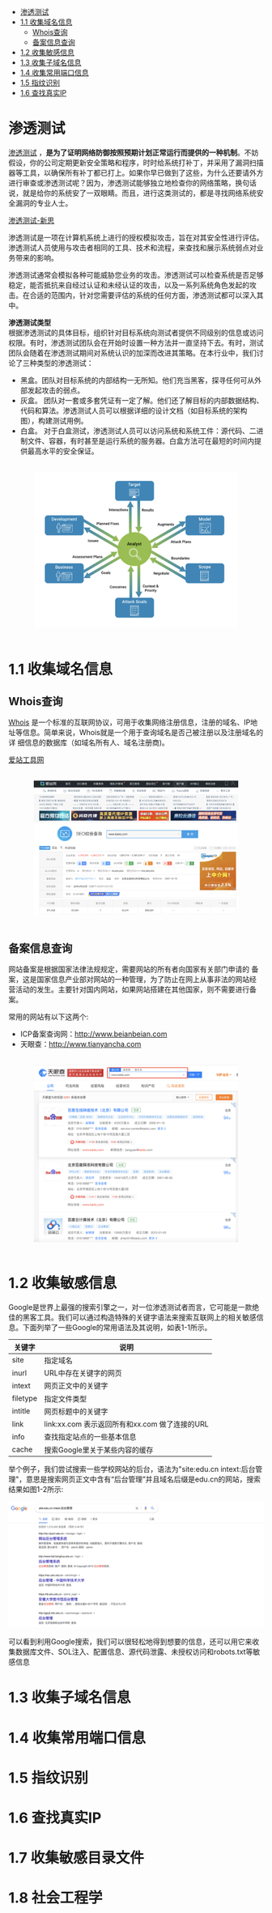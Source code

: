 
- [渗透测试](#渗透测试)
- [1.1 收集域名信息](#11-收集域名信息)
  - [Whois查询](#whois查询)
  - [备案信息查询](#备案信息查询)
- [1.2 收集敏感信息](#12-收集敏感信息)
- [1.3 收集子域名信息](#13-收集子域名信息)
- [1.4 收集常用端口信息](#14-收集常用端口信息)
- [1.5 指纹识别](#15-指纹识别)
- [1.6 查找真实IP](#16-查找真实ip)

# 渗透测试  
[渗透测试](https://zh.wikipedia.org/wiki/%E6%B8%97%E9%80%8F%E6%B5%8B%E8%AF%95) ，**是为了证明网络防御按照预期计划正常运行而提供的一种机制**。不妨假设，你的公司定期更新安全策略和程序，时时给系统打补丁，并采用了漏洞扫描器等工具，以确保所有补丁都已打上。如果你早已做到了这些，为什么还要请外方进行审查或渗透测试呢？因为，渗透测试能够独立地检查你的网络策略，换句话说，就是给你的系统安了一双眼睛。而且，进行这类测试的，都是寻找网络系统安全漏洞的专业人士。  

[渗透测试-新思](https://www.synopsys.com/zh-cn/glossary/what-is-penetration-testing.html)  

渗透测试是一项在计算机系统上进行的授权模拟攻击，旨在对其安全性进行评估。渗透测试人员使用与攻击者相同的工具、技术和流程，来查找和展示系统弱点对业务带来的影响。  

渗透测试通常会模拟各种可能威胁您业务的攻击。渗透测试可以检查系统是否足够稳定，能否抵抗来自经过认证和未经认证的攻击，以及一系列系统角色发起的攻击。在合适的范围内，针对您需要评估的系统的任何方面，渗透测试都可以深入其中。  

**渗透测试类型**  
根据渗透测试的具体目标，组织针对目标系统向测试者提供不同级别的信息或访问权限。有时，渗透测试团队会在开始时设置一种方法并一直坚持下去。有时，测试团队会随着在渗透测试期间对系统认识的加深而改进其策略。在本行业中，我们讨论了三种类型的渗透测试：  

- 黑盒。团队对目标系统的内部结构一无所知。他们充当黑客，探寻任何可从外部发起攻击的弱点。  
- 灰盒。 团队对一套或多套凭证有一定了解。他们还了解目标的内部数据结构、代码和算法。渗透测试人员可以根据详细的设计文档（如目标系统的架构图），构建测试用例。  
- 白盒。 对于白盒测试，渗透测试人员可以访问系统和系统工件：源代码、二进制文件、容器，有时甚至是运行系统的服务器。白盒方法可在最短的时间内提供最高水平的安全保证。  



<br>
<div align=center>
    <img src="../../../res/images/web/shentoutest.png" width="80%" height="80%" title="渗透测试"></img>  
</div>
<br>


# 1.1 收集域名信息  
## Whois查询  

[Whois]((https://who.is/)) 是一个标准的互联网协议，可用于收集网络注册信息，注册的域名、IP地
址等信息。简单来说，Whois就是一个用于查询域名是否己被注册以及注册域名的详
细信息的数据库（如域名所有人、域名注册商)。  


[爱站工具网](https://www.aizhan.com/) 

<br>
<div align=center>
    <img src="../../../res/images/web/aizhaotool.png" width="80%" height="80%" title="爱站工具网"></img>  
</div>
<br>


## 备案信息查询  
网站备案是根据国家法律法规规定，需要网站的所有者向国家有关部门申请的
备案，这是国家信息产业部对网站的一种管理，为了防止在网上从事非法的网站经
营活动的发生。主要针对国内网站，如果网站搭建在其他国家，则不需要进行备案。

常用的网站有以下这两个:
- ICP备案查询网：http://www.beianbeian.com  
- 天眼查：http://www.tianyancha.com   

<br>
<div align=center>
    <img src="../../../res/images/web/tianyan.png" width="80%" height="80%" title="天眼查"></img>  
</div>
<br>


# 1.2 收集敏感信息  
Google是世界上最强的搜索引擎之一，对一位渗透测试者而言，它可能是一款绝
佳的黑客工具。我们可以通过构造特殊的关键字语法来搜索互联网上的相关敏感信
息。下面列举了一些Google的常用语法及其说明，如表1-1所示。  

| 关键字 | 说明 |  
| ----- | --- | 
| site | 指定域名 | 
| inurl | URL中存在关键字的网页 | 
| intext | 网页正文中的关键字 | 
| filetype | 指定文件类型 | 
| intitle | 网页标题中的关键字 | 
| link | link:xx.com 表示返回所有和xx.com 做了连接的URL | 
| info | 查找指定站点的一些基本信息 | 
| cache | 搜索Google里关于某些内容的缓存 |  

举个例子，我们尝试搜索一些学校网站的后台，语法为"site:edu.cn intext:后台管理"，意思是搜索网页正文中含有“后台管理”并且域名后缀是edu.cn的网站，搜索结果如图1-2所示:  

![学校网站的后台](../../../res/images/web/google-search1.png)  

可以看到利用Google搜索，我们可以很轻松地得到想要的信息，还可以用它来收
集数据库文件、SOL注入、配置信息、源代码泄露、未授权访问和robots.txt等敏感信息  

# 1.3 收集子域名信息  

# 1.4 收集常用端口信息  


# 1.5 指纹识别  

# 1.6 查找真实IP  

# 1.7 收集敏感目录文件

# 1.8 社会工程学





